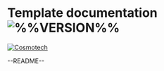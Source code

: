 # Template documentation ![%%VERSION%%](https://img.shields.io/badge/VERSION-2e303e?style=for-the-badge)

[![Cosmotech](https://img.shields.io/badge/Cosmotech-ffb039?style=for-the-badge&logoColor=black)](https://cosmotech.com/)

--README--
